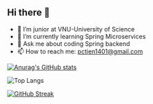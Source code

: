 ## Hi there 👋

- 🔭 I’m junior at VNU-University of Science
- 🌱 I’m currently learning Spring Microservices
- 💬 Ask me about coding Spring backend
- 📫 How to reach me: pctien1401@gmail.com

[![Anurag's GitHub stats](https://github-readme-stats.vercel.app/api?username=pctiien)](https://github.com/anuraghazra/github-readme-stats)

![Top Langs](https://github-readme-stats.vercel.app/api/top-langs/?username=pctiien&layout=compact)

[![GitHub Streak](https://streak-stats.demolab.com/?user=pctiien)](https://git.io/streak-stats)
